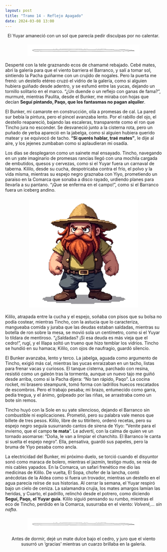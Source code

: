```yaml
---
layout: post
title: "Tramo 14 - Reflejo Apagado"
date: 2024-03-08 13:00
---
```

<div style="text-align: center;">
  <p>El Yuyar amaneció con un sol que parecía pedir disculpas por no calentar.</p>
</div>

<img src="/assets/images/separador.png" alt="Separador" style="display: block; margin: 20px auto;">

Desperté con la tele graznando ecos de chamamé rebajado. Cebé mates, abrí la galería para que el viento barriera el Barranco, y salí a tomar sol, sintiendo la Pacha guiñarme con un crujido de nogales. Pero la puerta me frenó: un destello etéreo cruzó el vidrio de la galería, como si alguien hubiera guiñado desde adentro, y se esfumó entre las yucas, dejando un tornillo solitario en el marco. “¿Un duende o un reflejo con ganas de fama?”, murmuré, mientras Paulita, desde el Bunker, me miraba con hojas que decían **Seguí pintando, Paqo, que los fantasmas no pagan alquiler**.
<br>

El Bunker, mi camarote en construcción, olía a promesas de cal. La pared sur bebía la pintura, pero el pincel avanzaba lento. Por el rabillo del ojo, el destello reapareció, bajando las escaleras, transparente como el ron que Tincho jura no esconder. Se desvaneció junto a la cisterna rota, pero un puñado de yerba apareció en la jabelga, como si alguien hubiera querido matear y se equivocó de tacho. **“Si querés hablar, traé mates”**, le dije al aire, y los jejenes zumbaban como si aplaudieran mi osadía.
<br>

Los días se desplegaron como un sainete mal ensayado. Tincho, navegando en un yate imaginario de promesas rancias llegó con una mochila cargada de embutidos, quesos y cervezas, como si el Yuyar fuera un carnaval de taberna. Kililo, desde su cucha, despotricaba contra el frío, el polvo y la vida misma, mientras su espejo negro graznaba con Yiyo, prometiendo un paraiso en la Comarca que sonaba a disco rayado, urdiendo planes para llevarla a su pantano. “¡Que se enferma en el campo!”, como si el Barranco fuera un iceberg andino.

<img src="/assets/images/muki.png" alt="El Mukí" style="display: block; margin: 20px auto;">

Kililo, atrapada entre la cucha y el espejo, soñaba con pisos que su bolsa no podía costear, mientras Tincho, con la astucia que lo caracteriza, mangueaba comida y juraba que las deudas estaban saldadas, mientras su botella de ron sobre la mesa, se movió sola un centímetro, como si el Yuyar lo tildara de mentiroso. “¿Saldadas? ¡Si esa deuda es más vieja que el cedro!”, rugí, y el Illapa soltó un trueno que hizo temblar los vidrios. Tincho se hundió en su hamaca; Kililo, con ojos de naufragio, guardó silencio.
<br>

El Bunker avanzaba, lento y terco. La jabelga, aguada como argumento de Tincho, exigió más cal, mientras las yucas enraizaban en un tacho, listas para frenar vacas y curiosos. El tanque cisterna, parchado con resina, resistió como un galeón tras la tormenta, aunque un nuevo tajo me guiñó desde arriba, como si la Pacha dijera: “No tan rápido, Paqo”. La cocina rocket, mi brasero steampunk, tomó forma con ladrillos huecos rescatados de escombros. Pero el trabajo pesaba; mi brazo, entumecido como garra, pedía tregua, y el ánimo, golpeado por las riñas, se arrastraba como un bote sin remos.
<br>

Tincho huyó con la Sole en su yate silencioso, dejando el Barranco sin combustible ni explicaciones. Prometió, pero su palabra vale menos que billete de tres pesos. Kililo, libre de su titiritero, ordenó recetas, pero su espejo negro seguía susurrando cantos de sirena de Yiyo: “Venite para el invierno, que el campo **te mata**”. Le advertí, con la calma de quien ve un tornado asomarse: “Doña, le van a limpiar el chanchito. El Barranco le canta si suelta el espejo negro”. Ella, pensativa, guardó sus papeles, pero la bruma de Yiyo pesaba como ancla.
<br>

La electricidad del Bunker, mi próximo duelo, se torció cuando el disyuntor sonó como maraca de bolero, mientras el jazmín, testigo mudo, se reía de mis cables yapados. En la Comarca, un safari frenético me dio las medicinas de Kililo. De vuelta, El Sopa, chofer de la lancha, contó anécdotas de la Aldea como si fuera un trovador, mientras un destello en el agua parecía reírse de sus historias. Al cerrar la semana, el Yuyar respiró bajo un cielo de ceniza. La salamandra crujía, los mates amargos lamían las heridas, y Cuarto, el padrillo, relinchó desde el potrero, como diciendo **Seguí, Paqo, el Yuyar guía**. Kililo siguió pensando su rumbo, mientras el eco de Tincho, perdido en la Comarca, susurraba en el viento: _Volveré,... sin nafta_.

<img src="/assets/images/separador.png" alt="Separador" style="display: block; margin: 20px auto;">

<div style="text-align: center;">
  <p>Antes de dormir, dejé un mate dulce bajo el cedro, y juro que el viento susurró un ‘gracias’ mientras un cuarzo brillaba en la galería.</p>
</div>
